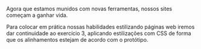 Agora que estamos munidos com novas ferramentas, nossos sites começam a ganhar vida.

Para colocar em prática nossas habilidades estilizando páginas web iremos dar continuidade ao exercício 3, aplicando estilizações com CSS de forma que os alinhamentos estejam de acordo com o protótipo.
